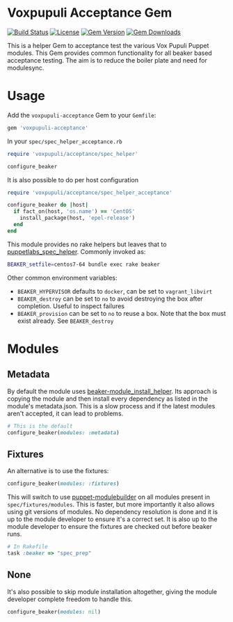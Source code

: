 # Voxpupuli Acceptance Gem

[![Build Status](https://img.shields.io/travis/voxpupuli/voxpupuli-acceptance/master.svg?style=flat-square)](https://travis-ci.org/voxpupuli/voxpupuli-acceptance)
[![License](https://img.shields.io/github/license/voxpupuli/voxpupuli-acceptance.svg)](https://github.com/voxpupuli/voxpupuli-acceptance/blob/master/LICENSE)
[![Gem Version](https://img.shields.io/gem/v/voxpupuli-acceptance.svg)](https://rubygems.org/gems/voxpupuli-acceptance)
[![Gem Downloads](https://img.shields.io/gem/dt/voxpupuli-acceptance.svg)](https://rubygems.org/gems/voxpupuli-acceptance)

This is a helper Gem to acceptance test the various Vox Pupuli Puppet modules. This Gem provides common functionality for all beaker based acceptance testing. The aim is to reduce the boiler plate and need for modulesync.

# Usage
Add the `voxpupuli-acceptance` Gem to your `Gemfile`:

```ruby
gem 'voxpupuli-acceptance'
```

In your `spec/spec_helper_acceptance.rb`

```ruby
require 'voxpupuli/acceptance/spec_helper'

configure_beaker
```

It is also possible to do per host configuration

```ruby
require 'voxpupuli/acceptance/spec_helper_acceptance'

configure_beaker do |host|
  if fact_on(host, 'os.name') == 'CentOS'
    install_package(host, 'epel-release')
  end
end
```

This module provides no rake helpers but leaves that to [puppetlabs_spec_helper](https://github.com/puppetlabs/puppetlabs_spec_helper). Commonly invoked as:

```bash
BEAKER_setfile=centos7-64 bundle exec rake beaker
```

Other common environment variables:

* `BEAKER_HYPERVISOR` defaults to `docker`, can be set to `vagrant_libvirt`
* `BEAKER_destroy` can be set to `no` to avoid destroying the box after completion. Useful to inspect failures
* `BEAKER_provision` can be set to `no` to reuse a box. Note that the box must exist already. See `BEAKER_destroy`

# Modules

## Metadata

By default the module uses [beaker-module_install_helper](https://github.com/puppetlabs/beaker-module_install_helper). Its approach is copying the module and then install every dependency as listed in the module's metadata.json. This is a slow process and if the latest modules aren't accepted, it can lead to problems.

```ruby
# This is the default
configure_beaker(modules: :metadata)
```

## Fixtures

An alternative is to use the fixtures:

```ruby
configure_beaker(modules: :fixtures)
```

This will switch to use [puppet-modulebuilder](https://github.com/puppetlabs/puppet-modulebuilder) on all modules present in `spec/fixtures/modules`. This is faster, but more importantly it also allows using git versions of modules. No dependency resolution is done and it is up to the module developer to ensure it's a correct set. It is also up to the module developer to ensure the fixtures are checked out before beaker runs.

```ruby
# In Rakefile
task :beaker => "spec_prep"
```

## None

It's also possible to skip module installation altogether, giving the module developer complete freedom to handle this.
```ruby
configure_beaker(modules: nil)
```
